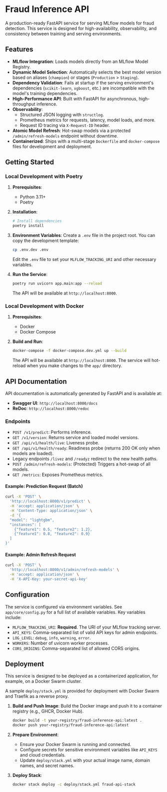 # Fraud Inference API

A production-ready FastAPI service for serving MLflow models for fraud detection. This service is designed for high-availability, observability, and consistency between training and serving environments.

## Features

- **MLflow Integration**: Loads models directly from an MLflow Model Registry.
- **Dynamic Model Selection**: Automatically selects the best model version based on aliases (`champion`) or stages (`Production` > `Staging`).
- **Dependency Validation**: Fails at startup if the serving environment's dependencies (`scikit-learn`, `xgboost`, etc.) are incompatible with the model's training dependencies.
- **High-Performance API**: Built with FastAPI for asynchronous, high-throughput inference.
- **Observability**:
  - Structured JSON logging with `structlog`.
  - Prometheus metrics for requests, latency, model loads, and more.
  - Request ID tracing via `X-Request-ID` header.
- **Atomic Model Refresh**: Hot-swap models via a protected `/admin/refresh-models` endpoint without downtime.
- **Containerized**: Ships with a multi-stage `Dockerfile` and `docker-compose` files for development and deployment.

## Getting Started

### Local Development with Poetry

1.  **Prerequisites**:
    - Python 3.11+
    - Poetry

2.  **Installation**:
    ```bash
    # Install dependencies
    poetry install
    ```

3.  **Environment Variables**:
    Create a `.env` file in the project root. You can copy the development template:
    ```bash
    cp .env.dev .env
    ```
    Edit the `.env` file to set your `MLFLOW_TRACKING_URI` and other necessary variables.

4.  **Run the Service**:
    ```bash
    poetry run uvicorn app.main:app --reload
    ```
    The API will be available at `http://localhost:8000`.

### Local Development with Docker

1.  **Prerequisites**:
    - Docker
    - Docker Compose

2.  **Build and Run**:
    ```bash
    docker-compose -f docker-compose.dev.yml up --build
    ```
    The API will be available at `http://localhost:8000`. The service will hot-reload when you make changes to the `app/` directory.

## API Documentation

API documentation is automatically generated by FastAPI and is available at:
- **Swagger UI**: `http://localhost:8000/docs`
- **ReDoc**: `http://localhost:8000/redoc`

### Endpoints

- `POST /v1/predict`: Performs inference.
- `GET /v1/version`: Returns service and loaded model versions.
- `GET /api/v1/health/live`: Liveness probe.
- `GET /api/v1/health/ready`: Readiness probe (returns 200 OK only when models are loaded).
- Legacy endpoints `/livez` and `/readyz` redirect to the new health paths.
- `POST /admin/refresh-models`: (Protected) Triggers a hot-swap of all models.
- `GET /metrics`: Exposes Prometheus metrics.

#### Example: Prediction Request (Batch)

```bash
curl -X 'POST' \
  'http://localhost:8000/v1/predict' \
  -H 'accept: application/json' \
  -H 'Content-Type: application/json' \
  -d '{
  "model": "lightgbm",
  "instances": [
    {"feature1": 0.5, "feature2": 1.2},
    {"feature1": 0.8, "feature2": 0.9}
  ]
}'
```

#### Example: Admin Refresh Request

```bash
curl -X 'POST' \
  'http://localhost:8000/v1/admin/refresh-models' \
  -H 'accept: application/json' \
  -H 'X-API-Key: your-secret-api-key'
```

## Configuration

The service is configured via environment variables. See `app/core/config.py` for a full list of available variables. Key variables include:

- `MLFLOW_TRACKING_URI`: **Required**. The URI of your MLflow tracking server.
- `API_KEYS`: Comma-separated list of valid API keys for admin endpoints.
- `LOG_LEVEL`: `debug`, `info`, `warning`, `error`.
- `WORKERS`: Number of uvicorn worker processes.
- `CORS_ORIGINS`: Comma-separated list of allowed CORS origins.

## Deployment

This service is designed to be deployed as a containerized application, for example, on a Docker Swarm cluster.

A sample `deploy/stack.yml` is provided for deployment with Docker Swarm and Traefik as a reverse proxy.

1.  **Build and Push Image**:
    Build the Docker image and push it to a container registry (e.g., GHCR, Docker Hub).
    ```bash
    docker build -t your-registry/fraud-inference-api:latest .
    docker push your-registry/fraud-inference-api:latest
    ```

2.  **Prepare Environment**:
    - Ensure your Docker Swarm is running and connected.
    - Configure secrets for sensitive environment variables like `API_KEYS` and cloud credentials.
    - Update `deploy/stack.yml` with your actual image name, domain names, and secret names.

3.  **Deploy Stack**:
    ```bash
    docker stack deploy -c deploy/stack.yml fraud-api-stack
    ```